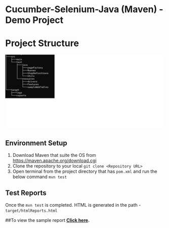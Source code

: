 # Cucumber-Selenium-Java (Maven) - Demo Project

# Project Structure

![ProjectStructure-cucumber-selenium-java](https://github.com/madhusaran/cucumber-selenium-java/blob/main/target/tree.png?raw=true)


## Environment Setup

1. Download Maven that suite the OS from https://maven.apache.org/download.cgi
2. Clone the repository to your local 
	```git clone <Repository URL>```
3. Open terminal from the project directory that has ```pom.xml``` and run the below command
```mvn test```



## Test Reports

Once the ```mvn test``` is completed.
HTML is generated in the path - ```target/htmlReports.html```

##To view the sample report
**[Click here](https://github.com/madhusaran/cucumber-selenium-java/releases/download/report/htmlReports.html).**
